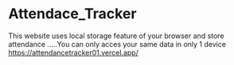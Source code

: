 # Attendace_Tracker
This website uses local storage feature of your browser and store attendance .....You can only acces your same data in only 1 device
https://attendancetracker01.vercel.app/
